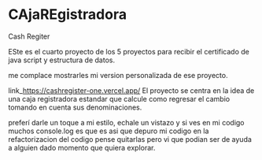 # CAjaREgistradora
Cash Regiter

ESte es el cuarto proyecto de los 5 proyectos para recibir el certificado de java script y estructura de datos. 

me complace mostrarles mi version personalizada de ese proyecto.

link_https://cashregister-one.vercel.app/
El proyecto se centra en la idea de una caja registradora estandar que calcule como regresar el cambio tomando en cuenta sus denominaciones.

preferí darle un toque a mi estilo, echale un vistazo y si ves en mi codigo muchos console.log es que es asi que depuro mi codigo en la refactorizacion del codigo pense quitarlas pero vi que podian ser de ayuda a alguien dado momento que quiera explorar.
